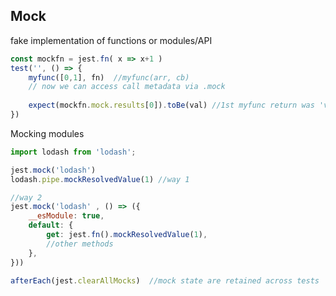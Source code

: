 
## Mock

fake implementation of functions or modules/API

```js
const mockfn = jest.fn( x => x+1 ) 
test('', () => {
	myfunc([0,1], fn)  //myfunc(arr, cb)
	// now we can access call metadata via .mock
	
	expect(mockfn.mock.results[0]).toBe(val) //1st myfunc return was 'val'
})
```

Mocking modules
```js
import lodash from 'lodash';

jest.mock('lodash')  
lodash.pipe.mockResolvedValue(1) //way 1

//way 2
jest.mock('lodash' , () => ({
	__esModule: true,
	default: {
		get: jest.fn().mockResolvedValue(1),
		//other methods
	},
}))
```

```js
afterEach(jest.clearAllMocks)  //mock state are retained across tests
```